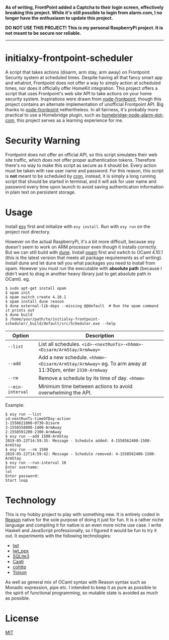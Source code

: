 **As of writing, FrontPoint added a Captcha to their login screen, effectively breaking this project. While it's still possible to login from alarm.com, I no longer have the enthusiasm to update this project.**


**DO NOT USE THIS PROJECT! This is my personal RaspberryPi project. It is not meant to be secure nor reliable.**

---

# initialxy-frontpoint-scheduler
A script that takes actions (disarm, arm stay, arm away) on Frontpoint Security system at scheduled times. Despite having all that fancy smart app and whatnot, Frontpoint does not offer a way to simply action at scheduled times, nor does it officially offer HomeKit integration. This project offers a script that uses Frontpoint's web site API to take actions on your home security system. Inspirations were drawn from [node-frontpoint](https://github.com/jhurliman/node-frontpoint), though this project contains an alternate implementation of unofficial Frontpoint API. Big thanks to [node-frontpoint](https://github.com/jhurliman/node-frontpoint) nethertheless. In all fairness, it's probably more practical to use a Homebridge plugin, such as [homebridge-node-alarm-dot-com](https://github.com/mkormendy/homebridge-node-alarm-dot-com), this project serves as a learning experience for me.


# Security Warning
Frontpoint does not offer an official API, so this script simulates their web site traffic, which does not offer proper authentication tokens. Therefore there's no way to make this script as secure as it should be. Every action must be taken with raw user name and password. For this reason, this script is **not** meant to be scheduled by [cron](https://en.wikipedia.org/wiki/Cron), instead, it is simply a long running script that should be started in terminal, and it will ask for user name and password every time upon launch to avoid saving authentication information in plain text on persistent storage.

# Usage
Install [esy](https://github.com/esy/esy) first and initialize with `esy install`. Run with `esy run` on the project root directory.

However on the actual RaspberryPi, it's a bit more difficult, because esy doesn't seem to work on ARM processor even though it installs correctly. But we can still build with [dune](https://github.com/ocaml/dune). Install [opam](https://opam.ocaml.org/) first and swtich to OCaml 4.10.1 (this is the latest version that meets all package requirements as of writing). Install dune and let dune tell you what packages you need to install from opam. However you must run the executable with **absolute path** (because I didn't want to drag in another heavy library just to get absolute path in OCaml). eg.

    $ sudo apt-get install opam
    $ opam init
    $ opam switch create 4.10.1
    $ opam install dune reason
    $ dune external-lib-deps --missing @@default  # Run the opam command it prints out
    $ dune build
    $ /home/your/path/to/initialxy-frontpoint-scheduler/_build/default/src/Scheduler.exe --help

| Option | Description |
| --- | --- |
| `--list` | List all schedules. `<id>-<nextRunTs>-<hhmm>-<Disarm/ArmStay/ArmAway>` |
| `--add` | Add a new schedule. `<hhmm>-<Disarm/ArmStay/ArmAway>` eg. To arm away at 11:30pm, enter `2330-ArmAway` |
| `--rm` | Remove a schedule by its time of day. `<hhmm>` |
| `--min-interval` | Minimum time between actions to avoid overwhelming the API. |

Example:

    $ esy run --list
    id-nextRunTs-timeOfDay-action
    1-1558621800-0730-Disarm
    3-1558558800-1400-ArmAway
    2-1558591200-2300-ArmAway
    $ esy run --add 1500-ArmStay
    2019-05-22T14:59:35: Message - Schedule added: 4-1558562400-1500-ArmStay
    $ esy run --rm 1500
    2019-05-22T14:59:42: Message - Schedule removed: 4-1558562400-1500-ArmStay
    $ esy run --run-interval 10
    Enter username:
    lol
    Enter password:
    Start loop

# Technology
This is my hobby project to play with something new. It is entirely coded in [Reason](https://reasonml.github.io/) native for the sole purpose of doing it just for fun. It is a rather niche language and compiling it for native is an even more niche use case. I write Haskell and JavaScript professionally, so I figured it would be fun to try it out. It experiments with the following technologies:
* [lwt](https://ocsigen.org/lwt/4.1.0/manual/manual)
* [lwt_ppx](https://ocsigen.org/lwt/3.2.1/api/Ppx_lwt)
* [SQLite3](https://github.com/mmottl/sqlite3-ocaml)
* [Caqti](https://github.com/paurkedal/ocaml-caqti)
* [cohttp](https://github.com/mirage/ocaml-cohttp)
* [Yojson](https://github.com/ocaml-community/yojson)

As well as general mix of OCaml syntax with Reason syntax such as Monadic expression, pipe etc. I intended to keep it as pure as possible to the spirit of functional programming, so mutable state is avoided as much as possible.

# License
[MIT](https://opensource.org/licenses/MIT)
